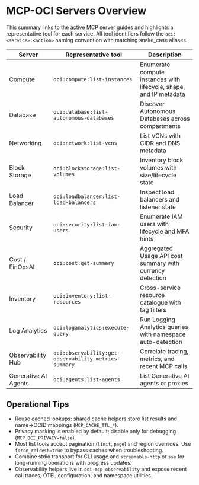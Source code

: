 # MCP-OCI Servers Overview

This summary links to the active MCP server guides and highlights a representative tool for each service. All tool identifiers follow the `oci:<service>:<action>` naming convention with matching snake_case aliases.

| Server | Representative tool | Description |
|--------|---------------------|-------------|
| Compute | `oci:compute:list-instances` | Enumerate compute instances with lifecycle, shape, and IP metadata |
| Database | `oci:database:list-autonomous-databases` | Discover Autonomous Databases across compartments |
| Networking | `oci:network:list-vcns` | List VCNs with CIDR and DNS metadata |
| Block Storage | `oci:blockstorage:list-volumes` | Inventory block volumes with size/lifecycle state |
| Load Balancer | `oci:loadbalancer:list-load-balancers` | Inspect load balancers and listener state |
| Security | `oci:security:list-iam-users` | Enumerate IAM users with lifecycle and MFA hints |
| Cost / FinOpsAI | `oci:cost:get-summary` | Aggregated Usage API cost summary with currency detection |
| Inventory | `oci:inventory:list-resources` | Cross-service resource catalogue with tag filters |
| Log Analytics | `oci:loganalytics:execute-query` | Run Logging Analytics queries with namespace auto-detection |
| Observability Hub | `oci:observability:get-observability-metrics-summary` | Correlate tracing, metrics, and recent MCP calls |
| Generative AI Agents | `oci:agents:list-agents` | List Generative AI agents or proxies |

## Operational Tips

- Reuse cached lookups: shared cache helpers store list results and name→OCID mappings (`MCP_CACHE_TTL_*`).
- Privacy masking is enabled by default; disable only for debugging (`MCP_OCI_PRIVACY=false`).
- Most list tools accept pagination (`limit`, `page`) and region overrides. Use `force_refresh=true` to bypass caches when troubleshooting.
- Combine stdio transport for CLI usage and `streamable-http` or `sse` for long-running operations with progress updates.
- Observability helpers live in `oci-mcp-observability` and expose recent call traces, OTEL configuration, and namespace utilities.
